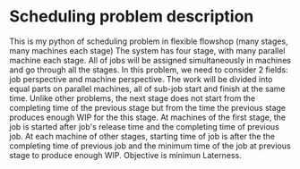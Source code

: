 # Scheduling problem description
This is my python of scheduling problem in flexible flowshop (many stages, many machines each stage)
The system has four stage, with many parallel machine each stage. All of jobs will be assigned simultaneously in machines and go through all the stages. In this problem, we need to consider 2 fields: job perspective and machine perspective.
The work will be divided into equal parts on parallel machines, all of sub-job start and finish at the same time. 
Unlike other problems, the next stage does not start from the completing time of the previous stage but from the time the previous stage produces enough WIP for the this stage. At machines of the first stage, the job is started after job's release time and the completing time of previous job. At each machine of other stages, starting time of job is after the the completing time of previous job and the minimum time of the job at previous stage to produce enough WIP.
Objective is minimun Laterness.
